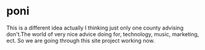 # poni
This is a different idea actually I thinking just  only one county advising don't.The world of very nice advice doing for, technology, music, marketing, ect. So we are going through this site project working now.
